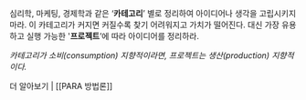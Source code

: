 심리학, 마케팅, 경제학과 같은 ‘**카테고리**’ 별로 정리하여 아이디어나 생각을 고립시키지 마라. 이 카테고리가 커지면 커질수록 찾기 어려워지고 가치가 떨어진다. 대신 가장 유용하고 실행 가능한 '**프로젝트**’에 따라 아이디어를 정리하라.

*카테고리가 소비(consumption) 지향적이라면, 프로젝트는 생산(production) 지향적이다.*

더 알아보기 | [[PARA 방법론]]